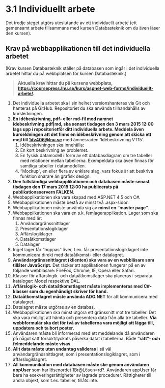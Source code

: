 3.1 Individuellt arbete
=======================
Det tredje steget utgörs uteslutande av ett individuellt arbete (ett gemensamt arbete tillsammans med kursen Databasteknik om du även läser den kursen).

Krav på webbapplikationen till det individuella arbetet
------------------------------------------------------
(Krav kursen Databasteknik ställer på databasen som ingår i det individuella arbetet hittar du på webbplatsen för kursen Databasteknik.)

> **Aktuella krav hittar du på kursens webbplats, https://coursepress.lnu.se/kurs/aspnet-web-forms/individuellt-arbete/.**

1. Det individuella arbetet ska i sin helhet versionshanteras via Git och hanteras på GitHub. Repositoriet du ska använda tillhandahålls av kursledningen.
2. **En idébeskrivning, pdf- eller md-fil med namnet idebeskrivning.pdf|md, ska senast tisdagen den 3 mars 2015 12:00 lags upp i repositorietför ditt individuella arbete. Meddela även kurseldningen att det finns en idébeskrivning genom att skicka ett mejl till 1dv406@lnu.se** med ämnesraden ‘Idébeskrivning VT15′.
	1. Idébeskrivningen ska innehålla:
	2. En kort beskrivning av problemet.
	3. En fysisk datamodell i form av ett databasdiagram om tre tabeller med relationer mellan tabellerna. Exempeldata ska även finnas för samtliga tabeller i datamodellen.
	4. “Mockup”, en eller flera av enklare slag, vars fokus är att beskriva funktion snarare än grafisk design.
3. **Den fullständiga webbapplikationen och databasen måste senast tisdagen den 17 mars 2015 12:00 ha publicerats på publikationsservern FALKEN.**
4. Webbapplikationen ska vara skapad med ASP.NET 4.5 och C#.
5. Webbapplikationen måste bestå av minst två .aspx-sidor.
6. Webbapplikationen måste använda sig av **minst en “master page”**.
7. Webbapplikationen ska vara en s.k. femlagerapplikation. Lager som ska finnas med är:
 	1. Användargränssnittlager
 	2. Presentationslogiklager
 	3. Affärslogiklager
 	4. Dataåtkomstlager
 	5. Datalager
8. Inget lager får “hoppas” över, t.ex. får presentationslogiklagret inte kommunicera direkt med dataåtkomst- eller datalagret.
9. **Användargränssnittlagret (klienten) ska vara av en webbläsare som tillåter JavaScript.** Det räcker att applikationen fungerar på en av följande webbläsare: FireFox, Chrome, IE, Opera eller Safari.
10. Klasser för affärslogik- och dataåtkomstlager ska placeras i separata kataloger: Model respektive DAL.
11. **Affärslogik- och dataåtkomstlagret måste implementeras med C#-klasser som du egenhändigt skriver för hand.**
12. **Dataåtkomstlagret måste använda ADO.NET** för att kommunicera med datalagret.
13. Datalagret måste utgöras av en databas.
14. Webbapplikationen ska minst utgöra ett gränssnitt mot tre tabeller. Det ska vara möjligt att hämta och presentera data från alla tre tabeller. **Via webbformulär ska det för två av tabellerna vara möjligt att lägga till, uppdatera och ta bort poster.**
15. Användaren måste bli informerad med ett meddelande då användaren på något sätt försökt/lyckats påverka datat i tabellerna. Både **”rätt”- och felmeddelande måste visas**.
16. **Allt data måste utan undantag valideras** i så väl användargränssnittlagret, som i presentationslogiklagret, som i affärslogiklagret.
17. **All kommunikation med databasen måste ske genom användaren appUser** som har lösenordet 1Br@Lösen=rd?. Användaren appUser får bara ha exekveringsrättigheter av lagrade procedurer. Rättigheter till andra objekt, som t.ex. tabeller, tillåts inte.
